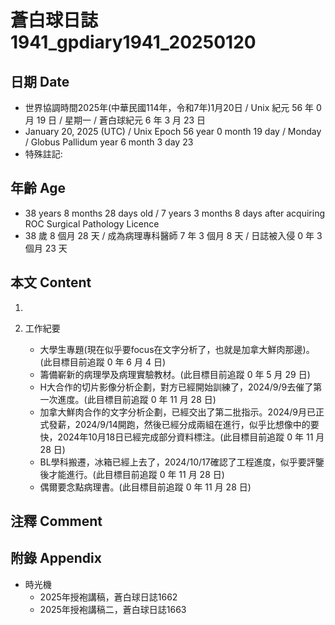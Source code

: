 [_metadata_:encoding]: - "utf-8"
[_metadata_:language]: - "zh-Hant-TW"
[_metadata_:fileformat]: - "markdown"
[_metadata_:MIME_type]: - "text/plain"
[_metadata_:markdown_version]: - "commonmark version 0.30"
[_metadata_:markdown_spec]: - "https://spec.commonmark.org/0.30/"

# 蒼白球日誌1941_gpdiary1941_20250120 #

## 日期 Date ##

* 世界協調時間2025年(中華民國114年，令和7年)1月20日 / Unix 紀元 56 年 0 月 19 日 / 星期一 / 蒼白球紀元 6 年 3 月 23 日
* January 20, 2025 (UTC) / Unix Epoch 56 year 0 month 19 day / Monday / Globus Pallidum year 6 month 3 day 23
* 特殊註記:

## 年齡 Age ##

* 38 years 8 months 28 days old / 7 years 3 months 8 days after acquiring ROC Surgical Pathology Licence
* 38 歲 8 個月 28 天 / 成為病理專科醫師 7 年 3 個月 8 天 / 日誌被入侵 0 年 3 個月 23 天

## 本文 Content ##

1. 

2. 工作紀要

    - 大學生專題(現在似乎要focus在文字分析了，也就是加拿大鮮肉那邊)。(此目標目前追蹤 0 年 6 月 4 日)
    - 籌備嶄新的病理學及病理實驗教材。(此目標目前追蹤 0 年 5 月 29 日)
    - H大合作的切片影像分析企劃，對方已經開始訓練了，2024/9/9去催了第一次進度。(此目標目前追蹤 0 年 11 月 28 日)
    - 加拿大鮮肉合作的文字分析企劃，已經交出了第二批指示。2024/9月已正式發薪，2024/9/14開跑，然後已經分成兩組在進行，似乎比想像中的要快，2024年10月18日已經完成部分資料標注。(此目標目前追蹤 0 年 11 月 28 日)
    - BL學科搬遷，冰箱已經上去了，2024/10/17確認了工程進度，似乎要評鑒後才能進行。(此目標目前追蹤 0 年 11 月 28 日)
    - 偶爾要念點病理書。(此目標目前追蹤 0 年 11 月 28 日)

## 注釋 Comment ##


## 附錄 Appendix ##

* 時光機
    - 2025年授袍講稿，蒼白球日誌1662
    - 2025年授袍講稿二，蒼白球日誌1663
